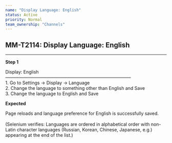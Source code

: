 ```yaml
---
name: "Display Language: English"
status: Active
priority: Normal
team_ownership: "Channels"
---
```


## MM-T2114: Display Language: English

---

**Step 1**

Display: English\
————————————————————————————\
1\. Go to Settings -> Display -> Language\
2\. Change the language to something other than English and Save\
3\. Change the language to English and Save

**Expected**

Page reloads and language preference for English is successfully saved.\
\
(Selenium verifies: Languages are ordered in alphabetical order with non-Latin character languages (Russian, Korean, Chinese, Japanese, e.g.) appearing at the end of the list.)
